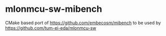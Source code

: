 # mlonmcu-sw-mibench
CMake based port of https://github.com/embecosm/mibench to be used by https://github.com/tum-ei-eda/mlonmcu-sw
